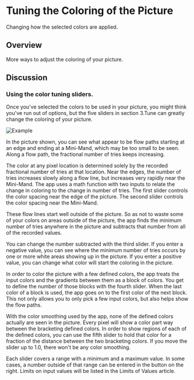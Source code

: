 # Tuning the Coloring of the Picture

Changing how the selected colors are applied.

## Overview

More ways to adjust the coloring of your picture.

## Discussion

### Using the color tuning sliders.

Once you've selected the colors to be used in your picture, you might think you've run out of options, but the five sliders in section 3.Tune can greatly change the coloring of your picture.

![Example](mandart2.jpg)

In the picture shown, you can see what appear to be flow paths starting at an edge and ending at a Mini-Mand, which may be too small to be seen.
Along a flow path, the fractional number of tries keeps increasing.

The color at any pixel location is determined solely by the recorded fractional number of tries at that location.
Near the edges, the number of tries increases slowly along a flow line, but increases very rapidly near the Mini-Mand.
The app uses a math function with two inputs to relate the change in coloring to the change in number of tries.
The first slider controls the color spacing near the edge of the picture.
The second slider controls the color spacing near the Mini-Mand.

These flow lines start well outside of the picture.
So as not to waste some of your colors on areas outside of the picture, the app finds the minimum number of tries anywhere in the picture and subtracts that number from  all of the recorded values.

You can change the number subtracted with the third slider.
If you enter a negative value, you can see where the minimum number of tries occurs by one or more white areas showing up in the picture.
If you enter a positive value, you can change what color will start the coloring in the picture.

In order to color the picture with a few defined colors, the app treats the input colors and the gradients between them as a block of colors.
You get to define the number of those blocks with the fourth slider.
When the last color of a block is used, the app goes on to the first color of the next block.
This not only allows you to only pick a few input colors, but also helps show the flow paths.

With the color smoothing used by the app, none of the defined colors actually are seen in the picture.
Every pixel will show a color part way between the bracketing defined colors.
In order to show regions of each of the defined colors, you can use the fifth slider to hold that color for a fraction of the distance between the two bracketing colors.
If you move the slider up to 1.0, there won't be any color smoothing.

Each slider covers a range with a minimum and a maximum value.
In some cases, a number outside of that range can be entered in the button on the right.
Limits on input values will be listed in the Limits of Values article.



